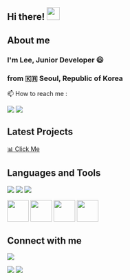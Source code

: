 ## Hi there! <img src="https://raw.githubusercontent.com/MartinHeinz/MartinHeinz/master/wave.gif" width="30px">

## About me
### I'm Lee, Junior Developer :smiley:
### from :kr: Seoul, Republic of Korea 

📫 How to reach me :
<p>
<a href = "mailto:juneseok0107@naver.com"> <img src ="https://img.shields.io/badge/naver-00C300?style=for-the-badge&logo=naver&logoColor=white"/></a> 
<a href = "mailto:juneseok81@gmail.com"> <img src="https://img.shields.io/badge/Gmail-D14836?style=for-the-badge&logo=gmail&logoColor=white"/></a>
</p>

## Latest Projects
<a href = https://github.com/JSL107/React-Mini-project>:bar_chart: Click Me</a>

## Languages and Tools
<!--tool-->
<p>
<!-- 

<img src="https://img.shields.io/badge/Python-3766AB?style=flat-square&logo=Python&logoColor=white"/> 
<img src="https://img.shields.io/badge/Flask-000000?style=flat-square&logo=flask&logoColor=white"/> -->
<img src="https://img.shields.io/badge/Eclipse-2C2255?style=for-the-badge&logo=eclipse&logoColor=white" />
<img src="https://img.shields.io/badge/Visual_Studio_Code-0078D4?style=for-the-badge&logo=visual%20studio%20code&logoColor=white" />
<img src="https://img.shields.io/badge/React-20232A?style=for-the-badge&logo=react&logoColor=61DAFB"/>
  	
</p>


<!--language-->
<p>
<img src="https://cdn.jsdelivr.net/gh/devicons/devicon/icons/java/java-original-wordmark.svg" width="50" height="50"/>
<img src="https://cdn.jsdelivr.net/gh/devicons/devicon/icons/html5/html5-original.svg" width="50" height="50"/>
<img src="https://cdn.jsdelivr.net/gh/devicons/devicon/icons/css3/css3-original.svg" width="50" height="50"/>
<img src="https://cdn.jsdelivr.net/gh/devicons/devicon/icons/javascript/javascript-original.svg" width="50" height="50"/>

</p>

## Connect with me
<p>
<a href = "https://www.instagram.com/juneseok0107/">
  <img src="https://img.shields.io/badge/Instagram-E4405F?style=for-the-badge&logo=instagram&logoColor=white"/>
</a>
 </p>

<!-- status bar -->
  <img src="https://github-readme-stats.vercel.app/api?username=JSL107&layout=compact&show_icons=true&theme=maroongold&hide_border=true" />
  <img src="https://github-readme-stats.vercel.app/api/top-langs/?username=JSL107&layout=compact&theme=maroongold&hide_border=true" />
